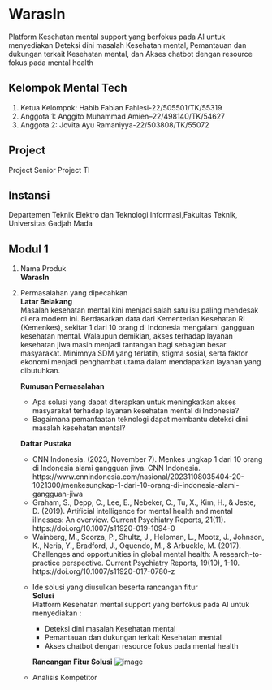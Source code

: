 # WarasIn
Platform Kesehatan mental support yang berfokus pada AI untuk menyediakan Deteksi dini masalah Kesehatan mental, Pemantauan dan dukungan terkait Kesehatan mental, dan Akses chatbot dengan resource fokus pada mental health

## Kelompok Mental Tech
1. Ketua Kelompok: Habib Fabian Fahlesi-22/505501/TK/55319
2. Anggota 1: Anggito Muhammad Amien–22/498140/TK/54627
3. Anggota 2: Jovita Ayu Ramaniyya-22/503808/TK/55072

## Project
Project Senior Project TI

## Instansi 
Departemen Teknik Elektro dan Teknologi Informasi,Fakultas Teknik, Universitas Gadjah Mada

## Modul 1
1. Nama Produk
   <br/><b>WarasIn</b>
2. Permasalahan yang dipecahkan
   <br/><b>Latar Belakang</b>
   <br/>Masalah kesehatan mental kini menjadi salah satu isu paling mendesak di era modern ini. Berdasarkan data dari Kementerian Kesehatan RI (Kemenkes), sekitar 1 dari 10 orang di Indonesia mengalami gangguan kesehatan mental. Walaupun demikian, akses terhadap layanan kesehatan jiwa masih menjadi tantangan bagi sebagian besar masyarakat. Minimnya SDM yang terlatih, stigma sosial, serta faktor ekonomi menjadi penghambat utama dalam mendapatkan layanan yang dibutuhkan.</a>
   
   <b>Rumusan Permasalahan</b><br/>
      <ul>
      <li>Apa solusi yang dapat diterapkan untuk meningkatkan akses masyarakat terhadap layanan kesehatan mental di Indonesia?</li>
      <li>Bagaimana pemanfaatan teknologi dapat membantu deteksi dini masalah kesehatan mental?</li>
      </ul>
      
   <b>Daftar Pustaka</b>
   <br/>
   <ul>
      <li>CNN Indonesia. (2023, November 7). Menkes ungkap 1 dari 10 orang di Indonesia alami gangguan jiwa. CNN Indonesia. https://www.cnnindonesia.com/nasional/20231108035404-20-1021300/menkesungkap-1-dari-10-orang-di-indonesia-alami-gangguan-jiwa
      </li>
      <li>Graham, S., Depp, C., Lee, E., Nebeker, C., Tu, X., Kim, H., & Jeste, D. (2019). Artificial intelligence for mental health and mental illnesses: An overview. Current Psychiatry Reports, 21(11). https://doi.org/10.1007/s11920-019-1094-0 </li>
      <li>Wainberg, M., Scorza, P., Shultz, J., Helpman, L., Mootz, J., Johnson, K., Neria, Y., Bradford, J., Oquendo, M., & Arbuckle, M. (2017). Challenges and opportunities in global mental health: A research-to-practice perspective. Current Psychiatry Reports, 19(10), 1-10. https://doi.org/10.1007/s11920-017-0780-z </li>
      
3. Ide solusi yang diusulkan beserta rancangan fitur
   <br/><b>Solusi</b>
   <br/>Platform Kesehatan mental support yang berfokus pada AI untuk menyediakan :
   <ul>
   <li>Deteksi dini masalah Kesehatan mental</li>
   <li>Pemantauan dan dukungan terkait Kesehatan mental</li>
   <li>Akses chatbot dengan resource fokus pada mental health</li>
   </ul>

   <b>Rancangan Fitur Solusi</b>
   ![image](https://github.com/user-attachments/assets/4a3a6593-eb9d-4241-a86f-d5acf1e4207c)

4. Analisis Kompetitor
   

